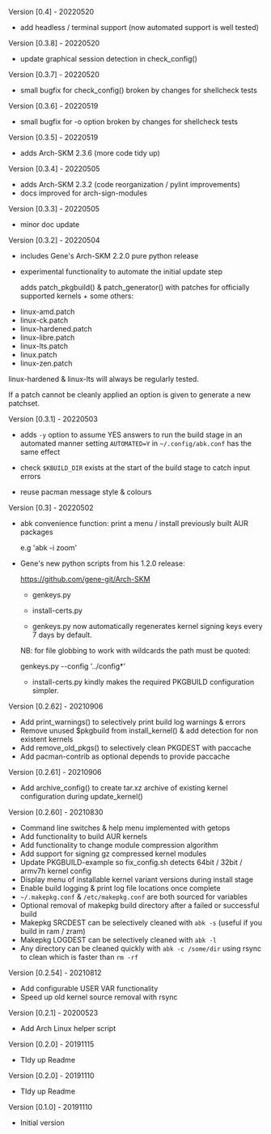 Version [0.4]                                                         - 20220520
 - add headless / terminal support (now automated support is well tested)

Version [0.3.8]                                                       - 20220520
 - update graphical session detection in check_config()

Version [0.3.7]                                                       - 20220520
 - small bugfix for check_config() broken by changes for shellcheck tests

Version [0.3.6]                                                       - 20220519
 - small bugfix for -o option broken by changes for shellcheck tests

Version [0.3.5]                                                       - 20220519
 - adds Arch-SKM 2.3.6 (more code tidy up)

Version [0.3.4]                                                       - 20220505
 - adds Arch-SKM 2.3.2 (code reorganization / pylint improvements)
 - docs improved for arch-sign-modules

Version [0.3.3]                                                       - 20220505
 - minor doc update

Version [0.3.2]                                                       - 20220504
 - includes Gene's Arch-SKM 2.2.0 pure python release

 - experimental functionality to automate the initial update step

   adds patch_pkgbuild() & patch_generator() with patches for officially
   supported kernels + some others:

 * linux-amd.patch
 * linux-ck.patch
 * linux-hardened.patch
 * linux-libre.patch
 * linux-lts.patch
 * linux.patch
 * linux-zen.patch

 linux-hardened & linux-lts will always be regularly tested.

 If a patch cannot be cleanly applied an option is given to generate a new patchset.

Version [0.3.1]                                                       - 20220503
 - adds `-y` option to assume YES answers to run the build stage in an automated manner
   setting `AUTOMATED=Y` in `~/.config/abk.conf` has the same effect

 - check `$KBUILD_DIR` exists at the start of the build stage to catch input errors

 - reuse pacman message style & colours

Version [0.3]                                                       - 20220502
 - abk convenience function: print a menu / install previously built AUR packages

   e.g 'abk -i zoom'

 - Gene's new python scripts from his 1.2.0 release:

   https://github.com/gene-git/Arch-SKM

   * genkeys.py
   * install-certs.py

   * genkeys.py now automatically regenerates kernel signing keys every 7 days by default.

   NB: for file globbing to work with wildcards the path must be quoted:

   genkeys.py --config '../config*'

   * install-certs.py kindly makes the required PKGBUILD configuration simpler.

Version [0.2.62]                                                    - 20210906
 - Add print_warnings() to selectively print build log warnings & errors
 - Remove unused $pkgbuild from install_kernel() & add detection for non existent
   kernels
 - Add remove_old_pkgs() to selectively clean PKGDEST with paccache
 - Add pacman-contrib as optional depends to provide paccache

Version [0.2.61]                                                    - 20210906
 - Add archive_config() to create tar.xz archive of existing kernel configuration
   during update_kernel()

Version [0.2.60]                                                    - 20210830
 - Command line switches & help menu implemented with getops
 - Add functionality to build AUR kernels
 - Add functionality to change module compression algorithm
 - Add support for signing gz compressed kernel modules
 - Update PKGBUILD-example so fix_config.sh detects 64bit / 32bit / armv7h kernel config
 - Display menu of installable kernel variant versions during install stage
 - Enable build logging & print log file locations once complete
 - `~/.makepkg.conf` & `/etc/makepkg.conf` are both sourced for variables
 - Optional removal of makepkg build directory after a failed or successful build
 - Makepkg SRCDEST can be selectively cleaned with `abk -s` (useful if you
   build in ram / zram)
 - Makepkg LOGDEST can be selectively cleaned with `abk -l`
 - Any directory can be cleaned quickly with `abk -c /some/dir` using rsync to clean
   which is faster than `rm -rf`

Version [0.2.54]                                                    - 20210812
  - Add configurable USER VAR functionality
  - Speed up old kernel source removal with rsync

Version [0.2.1]                                                     - 20200523
  - Add Arch Linux helper script

Version [0.2.0]                                                     - 20191115
  - TIdy up Readme

Version [0.2.0]                                                     - 20191110
  - TIdy up Readme

Version [0.1.0]                                                     - 20191110
  - Initial version
